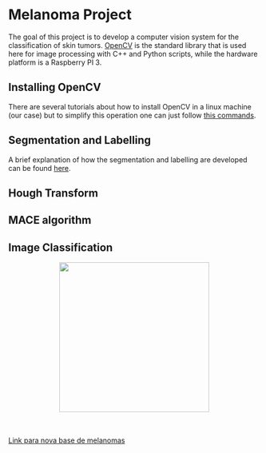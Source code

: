 # Melanoma Project

The goal of this project is to develop a computer vision system for the classification of skin tumors. [OpenCV](http://opencv.org/) is the standard library that is used here for image processing with C++ and Python scripts, while the hardware platform is a Raspberry PI 3.

## Installing OpenCV

There are several tutorials about how to install OpenCV in a linux machine (our case) but to simplify this operation one can just follow [this commands](https://github.com/Bianorz/melanoma/blob/master/command_seq_inst_opencv3.txt).

## Segmentation and Labelling

A brief explanation of how the segmentation and labelling are developed can be found [here](https://github.com/Bianorz/melanoma/blob/master/segm.md).
## Hough Transform

## MACE algorithm

## Image Classification


<p align="center">
  <img src="https://media.tenor.com/images/778b5c865476947a335e00663254a954/tenor.gif" width="300">
  <b></b><br>
  <br><br>
</p>

[Link para nova base de melanomas](https://drive.google.com/open?id=1oF4Q_DqZ62gIoHS90KFtsFJ3TzwB0SwS)
